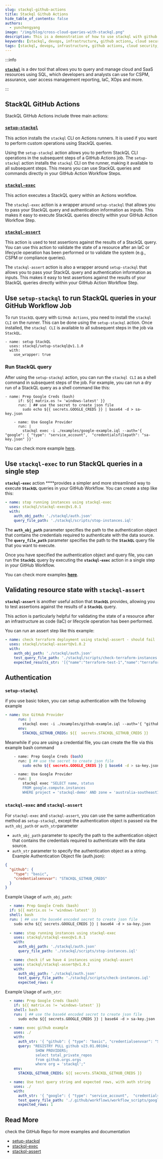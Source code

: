 ```yaml
---
slug: stackql-github-actions
title: Stackql Github Actions
hide_table_of_contents: false
authors:	
  - yunchengyang
image: "/img/blog/cross-cloud-queries-with-stackql.png"
description: This is a demonstration of how to use stackql with github actions.
keywords: [stackql, devops, infrastructure, github actions, cloud security, CI/CD]
tags: [stackql, devops, infrastructure, github actions, cloud security, CI/CD]
---
```


:::info

[__`stackql`__](https://github.com/stackql/stackql) is a dev tool that allows you to query and manage cloud and SaaS resources using SQL, which developers and analysts can use for CSPM, assurance, user access management reporting, IaC, XOps and more.

:::

## StackQL GitHub Actions

StackQL GitHub Actions include three main actions:

### [`setup-stackql`](https://github.com/stackql/setup-stackql)

This action installs the `stackql` CLI on Actions runners. It is used if you want to perform custom operations using StackQL queries.

Using the `setup-stackql` action allows you to perform StackQL CLI operations in the subsequent steps of a GitHub Actions job. The `setup-stackql` action installs the `stackql` CLI on the runner, making it available to all subsequent steps. This means you can use StackQL queries and commands directly in your GitHub Action Workflow Steps. 

### [`stackql-exec`](https://github.com/stackql/stackql-exec)

This action executes a StackQL query within an Actions workflow. 

The `stackql-exec` action is a wrapper around `setup-stackql` that allows you to pass your StackQL query and authentication information as inputs. This makes it easy to execute StackQL queries directly within your GitHub Action Workflow Step.

### [`stackql-assert`](https://github.com/stackql/stackql-assert)

This action is used to test assertions against the results of a StackQL query. You can use this action to validate the state of a resource after an IaC or lifecycle operation has been performed or to validate the system (e.g., CSPM or compliance queries).

The `stackql-assert` action is also a wrapper around `setup-stackql` that allows you to pass your StackQL query and authentication information as inputs. This makes it easy to test assertions against the results of your StackQL queries directly within your GitHub Action Workflow Step.

## Use `setup-stackql` to run StackQL queries in your GitHub Workflow Job

To run `StackQL` query with `GitHub Actions`, you need to install the `stackql CLI` on the runner. This can be done using the `setup-stackql` action. Once installed, the `stackql CLI` is available to all subsequent steps in the job via `StackQL`.

```
- name: setup StackQL
  uses: stackql/setup-stackql@v1.1.0
  with:
    use_wrapper: true
```

### Run StackQL query

After using the `setup-stackql` action, you can run the `stackql CLI` as a shell command in subsequent steps of the job. For example, you can run a dry run of a StackQL query as a shell command like this:

```
- name: Prep Google Creds (bash)
      if: ${{ matrix.os != 'windows-latest' }}
      run: | ## use the secret to create json file
        sudo echo ${{ secrets.GOOGLE_CREDS }} | base64 -d > sa-key.json

    - name: Use Google Provider
      run: | 
        stackql exec -i ./examples/google-example.iql --auth='{ "google": { "type": "service_account",  "credentialsfilepath": "sa-key.json" }}'
```

You can check more example [here](https://github.com/stackql/setup-stackql/blob/main/.github/workflows/setup-stackql.yml).

 

## Use `stackql-exec` to run StackQL queries in a single step

**`stackql-exec`** action ****provides a simpler and more streamlined way to execute **`StackQL`**
 queries in your GitHub Workflow. You can create a step like this:

```yaml
- name: stop running instances using stackql-exec
  uses: stackql/stackql-exec@v1.0.1
  with:
    auth_obj_path: './stackql/auth.json'
    query_file_path: './stackql/scripts/stop-instances.iql'
```

The **`auth_obj_path`** parameter specifies the path to the authentication object that contains the credentials required to authenticate with the data source. The **`query_file_path`** parameter specifies the path to the **`StackQL`** query file that you want to execute.

Once you have specified the authentication object and query file, you can run the **`StackQL`** query by executing the **`stackql-exec`** action in a single step in your GitHub Workflow.

You can check more examples **[here](https://github.com/stackql/stackql-exec/blob/main/.github/workflows/stackql-exec.yml)**.

## Validating resource state with `stackql-assert`

**`stackql-assert`** is another useful action that **`StackQL`** provides, allowing you to test assertions against the results of a **`StackQL`** query. 

This action is particularly helpful for validating the state of a resource after an infrastructure as code (IaC) or lifecycle operation has been performed.

You can run an assert step like this example:

```yaml
- name: check terraform deployment using stackql-assert - should fail
  uses: stackql/stackql-assert@v1.0.2
  with:
    auth_obj_path: './stackql/auth.json'
    test_query_file_path: './stackql/scripts/check-terraform-instances.iql'
    expected_results_str: '[{"name":"terraform-test-1","name":"terraform-test-2"}]'
```
## Authentication

### `setup-stackql`

if you use basic token, you can setup authentication with the following example

```yaml
- name: Use GitHub Provider
      run: |
        stackql exec -i ./examples/github-example.iql --auth='{ "github": { "type": "basic", "credentialsenvvar": "STACKQL_GITHUB_CREDS" } }'
      env: 
        STACKQL_GITHUB_CREDS: ${{  secrets.STACKQL_GITHUB_CREDS }}
```

Meanwhile if you are using a credential file, you can create the file via this example bash command
```bash
    - name: Prep Google Creds (bash)
      run: | ## use the secret to create json file
        sudo echo ${{ secrets.GOOGLE_CREDS }} | base64 -d > sa-key.json

    - name: Use Google Provider
      run: | 
        stackql exec "SELECT name, status
        FROM google.compute.instances 
        WHERE project = 'stackql-demo' AND zone = 'australia-southeast1-a';" --auth='{ "google": { "type": "service_account",  "credentialsfilepath": "sa-key.json" }}'
```

### `stackql-exec` and `stackql-assert`
For `stackql-exec` and `stackql-assert`, you can use the same authentication method as `setup-stackql`, except the authentication object is passed via the `auth_obj_path` or `auth_str`parameter
- `auth_obj_path` parameter to specify the path to the authentication object that contains the credentials required to authenticate with the data source.
- `auth_str` parameter to specify the authentication object as a string.
Example Authentication Object file (auth.json):
```json
{
  "github": {
    "type": "basic",
    "credentialsenvvar": "STACKQL_GITHUB_CREDS"
  }
}
```
Example Usage of `auth_obj_path`:
```yaml
  - name: Prep Google Creds (bash)
  if: ${{ matrix.os != 'windows-latest' }}
  shell: bash
  run: | ## use the base64 encoded secret to create json file
    sudo echo ${{ secrets.GOOGLE_CREDS }} | base64 -d > sa-key.json
    
  - name: stop running instances using stackql-exec
    uses: stackql/stackql-exec@v1.0.1
    with:
      auth_obj_path: './stackql/auth.json'
      query_file_path: './stackql/scripts/stop-instances.iql'

  - name: check if we have 4 instances using stackql-assert
    uses: stackql/stackql-assert@v1.0.2
    with:
      auth_obj_path: './stackql/auth.json'
      test_query_file_path: './stackql/scripts/check-instances.iql'
      expected_rows: 4
```

Example Usage of `auth_str`:
```yaml
  - name: Prep Google Creds (bash)
    if: ${{ matrix.os != 'windows-latest' }}
    shell: bash
    run: | ## use the base64 encoded secret to create json file
      sudo echo ${{ secrets.GOOGLE_CREDS }} | base64 -d > sa-key.json
      
  - name: exec github example
    uses: ./
    with:
      auth_str: '{ "github": { "type": "basic", "credentialsenvvar": "STACKQL_GITHUB_CREDS" } }'
      query: "REGISTRY PULL github v23.01.00104;
              SHOW PROVIDERS;
              select total_private_repos
              from github.orgs.orgs
              where org = 'stackql';"
    env: 
      STACKQL_GITHUB_CREDS: ${{ secrets.STACKQL_GITHUB_CREDS }}

  - name: Use test query string and expected rows, with auth string
    uses: ./
    with:
      auth_str: '{ "google": { "type": "service_account",  "credentialsfilepath": "sa-key.json" }}'
      test_query_file_path: './.github/workflows/workflow_scripts/google-example.iql'
      expected_rows: 1
```
## Read More
check the GitHub Repo for more examples and documentation
- [setup-stackql](https://github.com/stackql/setup-stackql)
- [stackql-exec](https://github.com/stackql/stackql-exec)
- [stackql-assert](https://github.com/stackql/stackql-assert)